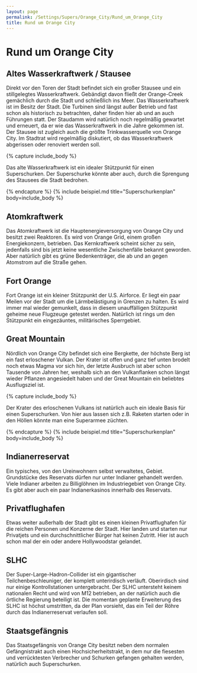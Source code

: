 ```yaml
---
layout: page
permalink: /Settings/Supers/Orange_City/Rund_um_Orange_City
title: Rund um Orange City
---
```


# Rund um Orange City

## Altes Wasserkraftwerk / Stausee

Direkt vor den Toren der Stadt befindet sich ein großer Stausee und ein stillgelegtes Wasserkraftwerk. Gebändigt davon fließt der Orange-Creek gemächlich durch die Stadt und schließlich ins Meer. Das Wasserkraftwerk ist im Besitz der Stadt. Die Turbinen sind längst außer Betrieb und fast schon als historisch zu betrachten, daher finden hier ab und an auch Führungen statt. Der Staudamm wird natürlich noch regelmäßig gewartet und erneuert, da er wie das Wasserkraftwerk in die Jahre gekommen ist. Der Stausee ist zugleich auch die größte Trinkwasserquelle von Orange City. Im Stadtrat wird regelmäßig diskutiert, ob das Wasserkraftwerk abgerissen oder renoviert werden soll.

{% capture include_body %}
<p>Das alte Wasserkraftwerk ist ein idealer Stützpunkt für einen Superschurken. Der Superschurke könnte aber auch, durch die Sprengung des Stausees die Stadt bedrohen.</p>
{% endcapture %}
{% include beispiel.md title="Superschurkenplan" body=include_body %}

## Atomkraftwerk

Das Atomkraftwerk ist die Hauptenergieversorgung von Orange City und besitzt zwei Reaktoren. Es wird von Orange Grid, einem großen Energiekonzern, betrieben. Das Kernkraftwerk scheint sicher zu sein, jedenfalls sind bis jetzt keine wesentliche Zwischenfälle bekannt geworden. Aber natürlich gibt es grüne Bedenkenträger, die ab und an gegen Atomstrom auf die Straße gehen.

## Fort Orange

Fort Orange ist ein kleiner Stützpunkt der U.S. Airforce. Er liegt ein paar Meilen vor der Stadt um die Lärmbelästigung in Grenzen zu halten. Es wird immer mal wieder gemunkelt, dass in diesem unauffälligen Stützpunkt geheime neue Flugzeuge getestet werden. Natürlich ist rings um den Stützpunkt ein eingezäuntes, militärisches Sperrgebiet.

## Great Mountain

Nördlich von Orange City befindet sich eine Bergkette, der höchste Berg ist ein fast erloschener Vulkan. Der Krater ist offen und ganz tief unten brodelt noch etwas Magma vor sich hin, der letzte Ausbruch ist aber schon Tausende von Jahren her, weshalb sich an den Vulkanflanken schon längst wieder Pflanzen angesiedelt haben und der Great Mountain ein beliebtes Ausflugsziel ist.

{% capture include_body %}
<p>Der Krater des erloschenen Vulkans ist natürlich auch ein ideale Basis für einen Superschurken. Von hier aus lassen sich z.B. Raketen starten oder in den Höllen könnte man eine Superarmee züchten.</p>
{% endcapture %}
{% include beispiel.md title="Superschurkenplan" body=include_body %}

## Indianerreservat

Ein typisches, von den Ureinwohnern selbst verwaltetes, Gebiet. Grundstücke des Reservats dürfen nur unter Indianer gehandelt werden. Viele Indianer arbeiten zu Billiglöhnen im Industriegebiet von Orange City. Es gibt aber auch ein paar Indianerkasinos innerhalb des Reservats.

## Privatflughafen

Etwas weiter außerhalb der Stadt gibt es einen kleinen Privatflughafen für die reichen Personen und Konzerne der Stadt. Hier landen und starten nur Privatjets und ein durchschnittlicher Bürger hat keinen Zutritt. Hier ist auch schon mal der ein oder andere Hollywoodstar gelandet.

## SLHC

Der Super-Large-Hadron-Collider ist ein gigantischer Teilchenbeschleuniger, der komplett unterirdisch verläuft. Oberirdisch sind nur einige Kontrollstationen untergebracht. Der SLHC untersteht keinem nationalen Recht und wird von M12 betrieben, an der natürlich auch die örtliche Regierung beteiligt ist. Die momentan geplante Erweiterung des SLHC ist höchst umstritten, da der Plan vorsieht, das ein Teil der Röhre durch das Indianerreservat verlaufen soll.

## Staatsgefängnis

Das Staatsgefängnis von Orange City besitzt neben dem normalen Gefängnistrakt auch einen Hochsicherheitstrakt, in dem nur die fiesesten und verrücktesten Verbrecher und Schurken gefangen gehalten werden, natürlich auch Superschurken.
